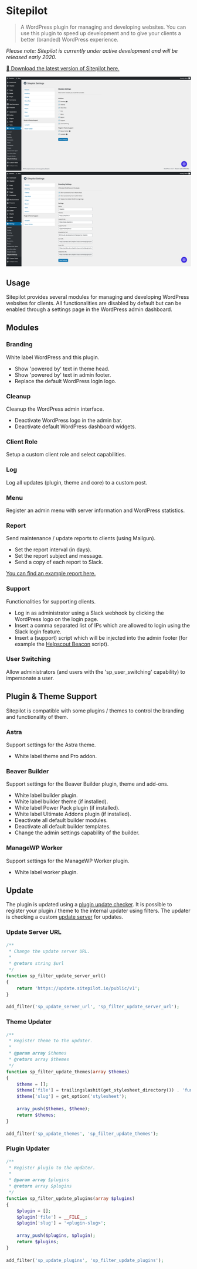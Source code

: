 # Sitepilot

> A WordPress plugin for managing and developing websites. You can use this plugin to speed up development and to give your clients a better (branded) WordPress experience.

_Please note: Sitepilot is currently under active development and will be released early 2020._

[🚀 Download the latest version of Sitepilot here.](https://github.com/sitepilot/sitepilot/releases)

![Modules](assets/img/sitepilot-modules.png)
![Branding](assets/img/sitepilot-branding.png)

## Usage

Sitepilot provides several modules for managing and developing WordPress websites for clients. All functionalities are disabled by default but can be enabled through a settings page in the WordPress admin dashboard.

## Modules

### Branding

White label WordPress and this plugin.

- Show 'powered by' text in theme head.
- Show 'powered by' text in admin footer.
- Replace the default WordPress login logo.

### Cleanup

Cleanup the WordPress admin interface.

- Deactivate WordPress logo in the admin bar.
- Deactivate default WordPress dashboard widgets.

### Client Role

Setup a custom client role and select capabilities.

### Log

Log all updates (plugin, theme and core) to a custom post.

### Menu

Register an admin menu with server information and WordPress statistics.

### Report

Send maintenance / update reports to clients (using Mailgun).

- Set the report interval (in days).
- Set the report subject and message.
- Send a copy of each report to Slack.

[You can find an example report here.](assets/img/sitepilot-report.png)

### Support

Functionalities for supporting clients.

- Log in as administrator using a Slack webhook by clicking the WordPress logo on the login page.
- Insert a comma separated list of IPs which are allowed to login using the Slack login feature.
- Insert a (support) script which will be injected into the admin footer (for example the [Helpscout Beacon](https://docs.helpscout.com/article/1250-beacon-jumpstart-guide) script).

### User Switching

Allow administrators (and users with the 'sp_user_switching' capability) to impersonate a user.

## Plugin & Theme Support

Sitepilot is compatible with some plugins / themes to control the branding and functionality of them.

### Astra

Support settings for the Astra theme.

- White label theme and Pro addon.

### Beaver Builder

Support settings for the Beaver Builder plugin, theme and add-ons.

- White label builder plugin.
- White label builder theme (if installed).
- White label Power Pack plugin (if installed).
- White label Ultimate Addons plugin (if installed).
- Deactivate all default builder modules.
- Deactivate all default builder templates.
- Change the admin settings capability of the builder.

### ManageWP Worker

Support settings for the ManageWP Worker plugin. 

- White label worker plugin.

## Update

The plugin is updated using a [plugin update checker](https://github.com/YahnisElsts/plugin-update-checker). It is possible to register your plugin / theme to the internal updater using filters. The updater is checking a custom [update server](https://github.com/YahnisElsts/wp-update-server) for updates.

### Update Server URL

```php
/**
 * Change the update server URL.
 *
 * @return string $url
 */
function sp_filter_update_server_url()
{
    return 'https://update.sitepilot.io/public/v1';
}

add_filter('sp_update_server_url', 'sp_filter_update_server_url');
```

### Theme Updater

```php
/**
 * Register theme to the updater.
 *
 * @param array $themes
 * @return array $themes
 */
function sp_filter_update_themes(array $themes)
{
    $theme = [];
    $theme['file'] = trailingslashit(get_stylesheet_directory()) . 'functions.php';
    $theme['slug'] = get_option('stylesheet');

    array_push($themes, $theme);
    return $themes;
}

add_filter('sp_update_themes', 'sp_filter_update_themes');
```

### Plugin Updater

```php
/**
 * Register plugin to the updater.
 *
 * @param array $plugins
 * @return array $plugins
 */
function sp_filter_update_plugins(array $plugins)
{
    $plugin = [];
    $plugin['file'] = __FILE__;
    $plugin['slug'] = '<plugin-slug>';

    array_push($plugins, $plugin);
    return $plugins;
}

add_filter('sp_update_plugins', 'sp_filter_update_plugins');
```
